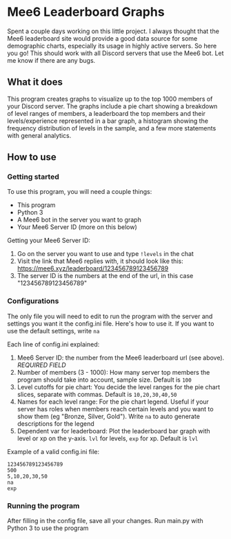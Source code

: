 # Mee6 Leaderboard Graphs
Spent a couple days working on this little project. I always thought that the Mee6 leaderboard site would provide a good data source for some demographic charts, especially its usage in highly active servers. So here you go! This should work with all Discord servers that use the Mee6 bot. Let me know if there are any bugs. 

## What it does
This program creates graphs to visualize up to the top 1000 members of your Discord server. The graphs include a pie chart showing a breakdown of level ranges of members, a leaderboard the top members and their levels/experience represented in a bar graph, a histogram showing the frequency distribution of levels in the sample, and a few more statements with general analytics. 

## How to use

### Getting started
To use this program, you will need a couple things: 
- This program
- Python 3
- A Mee6 bot in the server you want to graph
- Your Mee6 Server ID (more on this below)

Getting your Mee6 Server ID: 
1. Go on the server you want to use and type `!levels` in the chat
2. Visit the link that Mee6 replies with, it should look like this: https://mee6.xyz/leaderboard/123456789123456789
3. The server ID is the numbers at the end of the url, in this case "123456789123456789"

### Configurations
The only file you will need to edit to run the program with the server and settings you want it the config.ini file. Here's how to use it. If you want to use the default settings, write `na`

Each line of config.ini explained: 
1. Mee6 Server ID: the number from the Mee6 leaderboard url (see above). *REQUIRED FIELD*
2. Number of members (3 - 1000): How many server top members the program should take into account, sample size. Default is `100`
3. Level cutoffs for pie chart: You decide the level ranges for the pie chart slices, separate with commas. Default is `10,20,30,40,50`
4. Names for each level range: For the pie chart legend. Useful if your server has roles when members reach certain levels and you want to show them (eg "Bronze, Silver, Gold"). Write `na` to auto generate descriptions for the legend
5. Dependent var for leaderboard: Plot the leaderboard bar graph with level or xp on the y-axis. `lvl` for levels, `exp` for xp. Default is `lvl`

Example of a valid config.ini file: 
```
123456789123456789
500
5,10,20,30,50
na
exp
```

### Running the program
After filling in the config file, save all your changes. Run main.py with Python 3 to use the program
